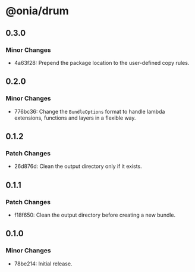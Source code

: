 # @onia/drum

## 0.3.0

### Minor Changes

- 4a63f28: Prepend the package location to the user-defined copy rules.

## 0.2.0

### Minor Changes

- 776bc36: Change the `BundleOptions` format to handle lambda extensions, functions and layers in a flexible way.

## 0.1.2

### Patch Changes

- 26d876d: Clean the output directory only if it exists.

## 0.1.1

### Patch Changes

- f18f650: Clean the output directory before creating a new bundle.

## 0.1.0

### Minor Changes

- 78be214: Initial release.
